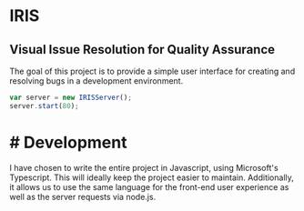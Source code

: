 IRIS
====
<h2>Visual Issue Resolution for Quality Assurance</h2>

<p>The goal of this project is to provide a simple user interface for creating and resolving bugs in a development environment.</p>

```javascript
var server = new IRISServer();
server.start(80);
```
# # Development
<p>I have chosen to write the entire project in Javascript, using Microsoft's Typescript. This will ideally keep the project easier to maintain. Additionally, it allows us to use the same language for the front-end user experience as well as the server requests via node.js.</p>